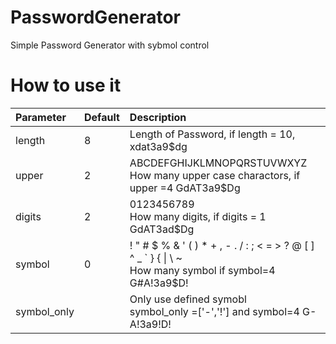 # PasswordGenerator

Simple Password Generator with sybmol control

# How to use it
| Parameter    | Default             | Description 
| :------ | :------------------ | :--------- 
| length | 8   | Length of Password, if length = 10, xdat3a9$dg
| upper | 2   | ABCDEFGHIJKLMNOPQRSTUVWXYZ <br> How many upper case charactors, if upper =4 GdAT3a9$Dg
| digits | 2   |0123456789 <br> How many digits, if digits = 1 GdAT3ad$Dg
| symbol | 0  |! " # $ % & ' ( ) * + , - . / : ; < = > ? @ [  ] ^ _ ` } { \| \ ~ <br>  How many symbol if symbol=4 G#A!3a9$D!
| symbol_only |    | Only use defined symobl<br>symbol_only =['-','!'] and symbol=4  G-A!3a9!D!
